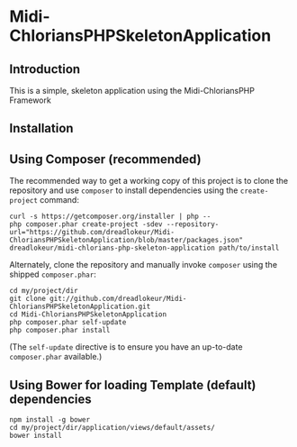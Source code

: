 Midi-ChloriansPHPSkeletonApplication
====================================

Introduction
------------
This is a simple, skeleton application using the Midi-ChloriansPHP Framework

Installation
------------

Using Composer (recommended)
----------------------------
The recommended way to get a working copy of this project is to clone the repository
and use `composer` to install dependencies using the `create-project` command:

    curl -s https://getcomposer.org/installer | php --
    php composer.phar create-project -sdev --repository-url="https://github.com/dreadlokeur/Midi-ChloriansPHPSkeletonApplication/blob/master/packages.json" dreadlokeur/midi-chlorians-php-skeleton-application path/to/install

Alternately, clone the repository and manually invoke `composer` using the shipped
`composer.phar`:

    cd my/project/dir
    git clone git://github.com/dreadlokeur/Midi-ChloriansPHPSkeletonApplication.git
    cd Midi-ChloriansPHPSkeletonApplication
    php composer.phar self-update
    php composer.phar install

(The `self-update` directive is to ensure you have an up-to-date `composer.phar`
available.)

Using Bower for loading Template (default) dependencies
----------------------------------------------------
    npm install -g bower
    cd my/project/dir/application/views/default/assets/
    bower install